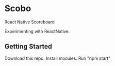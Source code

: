 # Scobo
React Native Scoreboard

Experimenting with ReactNative.

## Getting Started
Download this repo.  Install modules.  Run "npm start"
